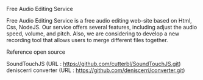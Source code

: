 
Free Audio Editing Service

Free Audio Editing Service is a free audio editing web-site based on Html, Css, NodeJS.
Our service offers several features, including adjust the audio speed, volume, and pitch. 
Also, we are considering to develop a new recording tool that allows users to merge different files together.

Reference open source


SoundTouchJS (URL : https://github.com/cutterbl/SoundTouchJS.git)
deniscerri converter (URL : https://github.com/deniscerri/converter.git)
